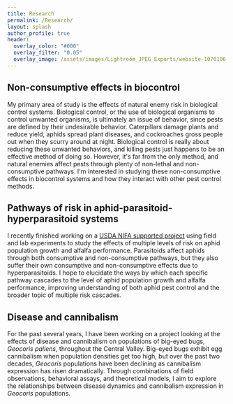 ```yaml
---
title: Research
permalink: /Research/
layout: splash
author_profile: true
header:
  overlay_color: "#000"
  overlay_filter: "0.05"
  overlay_image: /assets/images/Lightroom_JPEG_Exports/website-1070106.jpg
---
```


## Non-consumptive effects in biocontrol
My primary area of study is the effects of natural enemy risk in biological control systems. Biological control, or the use of biological organisms to control unwanted organisms, is ultimately an issue of behavior, since pests are defined by their undesirable behavior. Caterpillars damage plants and reduce yield, aphids spread plant diseases, and cockroaches gross people out when they scurry around at night. Biological control is really about reducing these unwanted behaviors, and killing pests just happens to be an effective method of doing so. However, it's far from the only method, and natural enemies affect pests through plenty of non-lethal and non-consumptive pathways. I'm interested in studying these non-consumptive effects in biocontrol systems and how they interact with other pest control methods.

## Pathways of risk in aphid-parasitoid-hyperparasitoid systems

I recently finished working on a [USDA NIFA supported project](https://nifa.usda.gov/funding-opportunity/agriculture-and-food-research-initiative-education-workforce-development) using field and lab experiments to study the effects of multiple levels of risk on aphid population growth and alfalfa performance. Parasitoids affect aphids through both consumptive and non-consumptive pathways, but they also suffer their own consumptive and non-consumptive effects due to hyperparasitoids. I hope to elucidate the ways by which each specific pathway cascades to the level of aphid population growth and alfalfa performance, improving understanding of both aphid pest control and the broader topic of multiple risk cascades.

## Disease and cannibalism

For the past several years, I have been working on a project looking at the effects of disease and cannibalism on populations of big-eyed bugs, *Geocoris pallens*, throughout the Central Valley. Big-eyed bugs exhibit egg cannibalism when population densities get too high, but over the past two decades, *Geocoris* populations have been declining as cannibalism expression has risen dramatically. Through combinations of field observations, behavioral assays, and theoretical models, I aim to explore the relationships between disease dynamics and cannibalism expression in *Geocoris* populations.